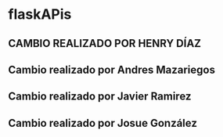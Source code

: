 # flaskAPis


## CAMBIO REALIZADO POR HENRY DÍAZ 

## Cambio realizado por Andres Mazariegos

## Cambio realizado por Javier Ramirez

## Cambio realizado por Josue González
